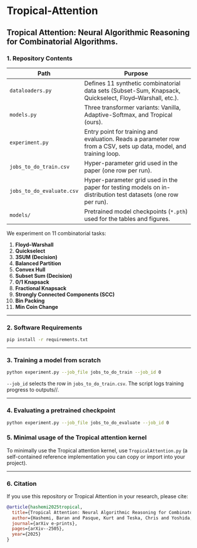 # Tropical-Attention
Tropical Attention: Neural Algorithmic Reasoning for Combinatorial Algorithms.
---

### 1. Repository Contents

| Path | Purpose |
|------|---------|
| `dataloaders.py` | Defines 11 synthetic combinatorial data sets (Subset-Sum, Knapsack, Quickselect, Floyd–Warshall, etc.). |
| `models.py` | Three transformer variants: Vanilla, Adaptive-Softmax, and Tropical (ours). |
| `experiment.py` | Entry point for training and evaluation. Reads a parameter row from a CSV, sets up data, model, and training loop. |
| `jobs_to_do_train.csv` | Hyper-parameter grid used in the paper (one row per run). |
| `jobs_to_do_evaluate.csv` | Hyper-parameter grid used in the paper for testing models on in-distribution test datasets (one row per run). |
| `models/` | Pretrained model checkpoints (`*.pth`) used for the tables and figures. |


We experiment on 11 combinatorial tasks:

1. **Floyd–Warshall**
2. **Quickselect**
3. **3SUM (Decision)**
4. **Balanced Partition**
5. **Convex Hull**
6. **Subset Sum (Decision)**
7. **0/1 Knapsack**
8. **Fractional Knapsack**
9. **Strongly Connected Components (SCC)**
10. **Bin Packing**
11. **Min Coin Change**

---

### 2. Software Requirements

```bash
pip install -r requirements.txt
```

---

### 3. Training a model from scratch
```bash
python experiment.py --job_file jobs_to_do_train --job_id 0 
```
`--job_id` selects the row in `jobs_to_do_train.csv`.
The script logs training progress to outputs/<timestamp>/.

---


### 4. Evaluating a pretrained checkpoint
```bash
python experiment.py --job_file jobs_to_do_evaluate --job_id 0 
```


### 5. Minimal usage of the Tropical attention kernel

To minimally use the Tropical attention kernel, use `TropicalAttention.py` (a self-contained reference implementation you can copy or import into your project).

---

### 6. Citation

If you use this repository or Tropical Attention in your research, please cite:

```bibtex
@article{hashemi2025tropical,
  title={Tropical Attention: Neural Algorithmic Reasoning for Combinatorial Algorithms},
  author={Hashemi, Baran and Pasque, Kurt and Teska, Chris and Yoshida, Ruriko},
  journal={arXiv e-prints},
  pages={arXiv--2505},
  year={2025}
}
```
